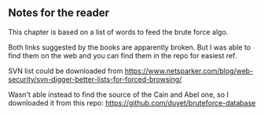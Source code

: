## Notes for the reader

This chapter is based on a list of words to feed the brute force algo.

Both links suggested by the books are apparently broken. But I was able to find them on the web and you can find them in the repo for easiest ref. 

SVN list could be downloaded from https://www.netsparker.com/blog/web-security/svn-digger-better-lists-for-forced-browsing/

Wasn't able instead to find the source of the Cain and Abel one, so I downloaded it from this repo: https://github.com/duyet/bruteforce-database
